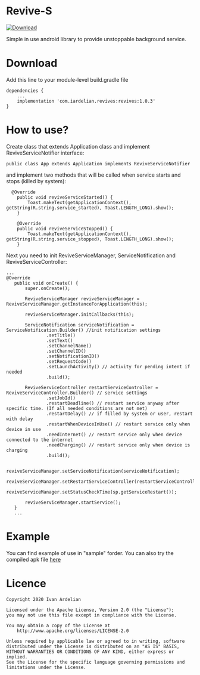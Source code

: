 # Revive-S

[ ![Download](https://api.bintray.com/packages/iardelian/revives/revives/images/download.svg?version=1.0.3) ](https://bintray.com/iardelian/revives/revives/1.0.3/link)


Simple in use android library to provide unstoppable background service.

# Download
Add this line to your module-level build.gradle file
```
dependencies {
    ...
    implementation 'com.iardelian.revives:revives:1.0.3'
}
```

# How to use?

Create class that extends Application class and implement ReviveServiceNotifier interface:
```
public class App extends Application implements ReviveServiceNotifier 
```
and implement two methods that will be called when service starts and stops (killed by system):
```
  @Override
    public void reviveServiceStarted() {
        Toast.makeText(getApplicationContext(), getString(R.string.service_started), Toast.LENGTH_LONG).show();
    }

    @Override
    public void reviveServiceStopped() {
        Toast.makeText(getApplicationContext(), getString(R.string.service_stopped), Toast.LENGTH_LONG).show();
    }
 ```
 
 Next you need to init ReviveServiceManager, ServiceNotification and ReviveServiceController:
 
 ```
 ...
@Override
    public void onCreate() {
        super.onCreate();
        
        ReviveServiceManager reviveServiceManager = ReviveServiceManager.getInstanceForApplication(this);

        reviveServiceManager.initCallbacks(this);

        ServiceNotification serviceNotification = ServiceNotification.Builder() //init notification settings
                .setTitle()
                .setText()
                .setChannelName()
                .setChannelID()
                .setNotificationID()
                .setRequestCode() 
                .setLaunchActivity() // activity for pending intent if needed
                .build();

        ReviveServiceController restartServiceController = ReviveServiceController.Builder() // service settings
                .setJobId()
                .restartDeadline() // restart service anyway after specific time. (If all needed conditions are not met)
                .restartDelay() // if filled by system or user, restart with delay
                .restartWhenDeviceInUse() // restart service only when device in use 
                .needInternet() // restart service only when device connected to the internet
                .needCharging() // restart service only when device is charging
                .build();

        reviveServiceManager.setServiceNotification(serviceNotification);
        reviveServiceManager.setRestartServiceController(restartServiceController);
        reviveServiceManager.setStatusCheckTime(sp.getServiceRestart());

        reviveServiceManager.startService();
    }
    ...
 ```
# Example 

You can find example of use in "sample" forder.
You can also try the compiled apk file [here](https://drive.google.com/open?id=1QUi7DEituCJ08bIpkWCmSrM6QUBUwaQI)


# Licence

```
Copyright 2020 Ivan Ardelian

Licensed under the Apache License, Version 2.0 (the "License");
you may not use this file except in compliance with the License.

You may obtain a copy of the License at
    http://www.apache.org/licenses/LICENSE-2.0

Unless required by applicable law or agreed to in writing, software
distributed under the License is distributed on an "AS IS" BASIS,
WITHOUT WARRANTIES OR CONDITIONS OF ANY KIND, either express or implied.
See the License for the specific language governing permissions and
limitations under the License.
```
